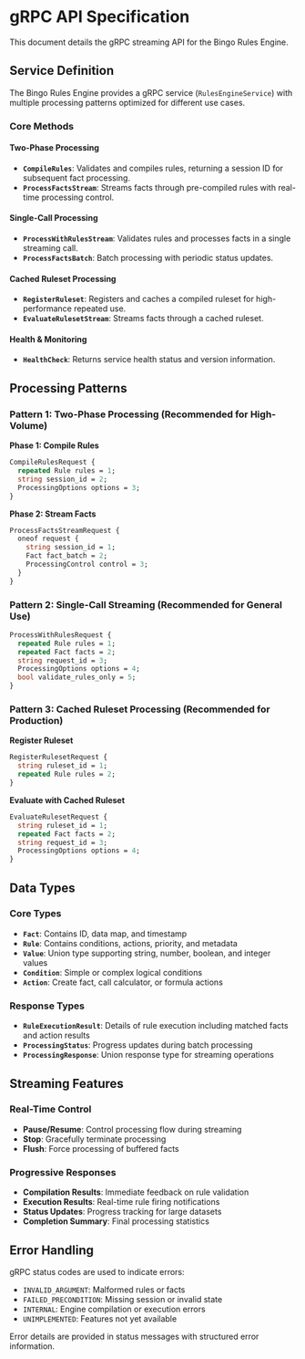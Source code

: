 # gRPC API Specification

This document details the gRPC streaming API for the Bingo Rules Engine.

## Service Definition

The Bingo Rules Engine provides a gRPC service (`RulesEngineService`) with multiple processing patterns optimized for different use cases.

### Core Methods

#### Two-Phase Processing
-   **`CompileRules`**: Validates and compiles rules, returning a session ID for subsequent fact processing.
-   **`ProcessFactsStream`**: Streams facts through pre-compiled rules with real-time processing control.

#### Single-Call Processing
-   **`ProcessWithRulesStream`**: Validates rules and processes facts in a single streaming call.
-   **`ProcessFactsBatch`**: Batch processing with periodic status updates.

#### Cached Ruleset Processing
-   **`RegisterRuleset`**: Registers and caches a compiled ruleset for high-performance repeated use.
-   **`EvaluateRulesetStream`**: Streams facts through a cached ruleset.

#### Health & Monitoring
-   **`HealthCheck`**: Returns service health status and version information.

## Processing Patterns

### Pattern 1: Two-Phase Processing (Recommended for High-Volume)

**Phase 1: Compile Rules**
```protobuf
CompileRulesRequest {
  repeated Rule rules = 1;
  string session_id = 2;
  ProcessingOptions options = 3;
}
```

**Phase 2: Stream Facts**
```protobuf
ProcessFactsStreamRequest {
  oneof request {
    string session_id = 1;
    Fact fact_batch = 2;
    ProcessingControl control = 3;
  }
}
```

### Pattern 2: Single-Call Streaming (Recommended for General Use)

```protobuf
ProcessWithRulesRequest {
  repeated Rule rules = 1;
  repeated Fact facts = 2;
  string request_id = 3;
  ProcessingOptions options = 4;
  bool validate_rules_only = 5;
}
```

### Pattern 3: Cached Ruleset Processing (Recommended for Production)

**Register Ruleset**
```protobuf
RegisterRulesetRequest {
  string ruleset_id = 1;
  repeated Rule rules = 2;
}
```

**Evaluate with Cached Ruleset**
```protobuf
EvaluateRulesetRequest {
  string ruleset_id = 1;
  repeated Fact facts = 2;
  string request_id = 3;
  ProcessingOptions options = 4;
}
```

## Data Types

### Core Types
-   **`Fact`**: Contains ID, data map, and timestamp
-   **`Rule`**: Contains conditions, actions, priority, and metadata
-   **`Value`**: Union type supporting string, number, boolean, and integer values
-   **`Condition`**: Simple or complex logical conditions
-   **`Action`**: Create fact, call calculator, or formula actions

### Response Types
-   **`RuleExecutionResult`**: Details of rule execution including matched facts and action results
-   **`ProcessingStatus`**: Progress updates during batch processing
-   **`ProcessingResponse`**: Union response type for streaming operations

## Streaming Features

### Real-Time Control
-   **Pause/Resume**: Control processing flow during streaming
-   **Stop**: Gracefully terminate processing
-   **Flush**: Force processing of buffered facts

### Progressive Responses
-   **Compilation Results**: Immediate feedback on rule validation
-   **Execution Results**: Real-time rule firing notifications
-   **Status Updates**: Progress tracking for large datasets
-   **Completion Summary**: Final processing statistics

## Error Handling

gRPC status codes are used to indicate errors:
-   `INVALID_ARGUMENT`: Malformed rules or facts
-   `FAILED_PRECONDITION`: Missing session or invalid state
-   `INTERNAL`: Engine compilation or execution errors
-   `UNIMPLEMENTED`: Features not yet available

Error details are provided in status messages with structured error information.